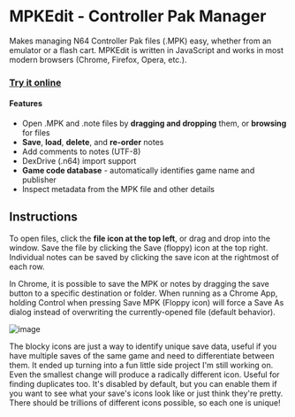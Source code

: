 # MPKEdit - Controller Pak Manager

Makes managing N64 Controller Pak files (.MPK) easy, whether from an emulator or a flash cart. MPKEdit is written in JavaScript and works in most modern browsers (Chrome, Firefox, Opera, etc.).

### [**Try it online**](https://bryc.github.io/mempak)

#### Features

* Open .MPK and .note files by **dragging and dropping** them, or **browsing** for files
* **Save**, **load**, **delete**, and **re-order** notes
* Add comments to notes (UTF-8)
* DexDrive (.n64) import support
* **Game code database** - automatically identifies game name and publisher
* Inspect metadata from the MPK file and other details

## Instructions

To open files, click the **file icon at the top left**, or drag and drop into the window. Save the file by clicking the Save (floppy) icon at the top right. Individual notes can be saved by clicking the save icon at the rightmost of each row. <!--It is also possible to re-order notes by clicking and dragging.-->

In Chrome, it is possible to save the MPK or notes by dragging the save button to a specific destination or folder.
When running as a Chrome App, holding Control when pressing Save MPK (Floppy icon) will force a Save As dialog instead of overwriting the currently-opened file (default behavior). <!-- Holding the Control key while exporting a note will save the raw data without the note header. It cannot be reimported but may be useful for extracting backed up EEPROM saves. -->

![image](https://user-images.githubusercontent.com/1408749/44122120-7ba24680-9ff0-11e8-8997-b84e3a5378a8.png)

The blocky icons are just a way to identify unique save data, useful if you have multiple saves of the same game and need to differentiate between them. It ended up turning into a fun little side project I'm still working on. Even the smallest change will produce a radically different icon. Useful for finding duplicates too. It's disabled by default, but you can enable them if you want to see what your save's icons look like or just think they're pretty. There should be trillions of different icons possible, so each one is unique!

